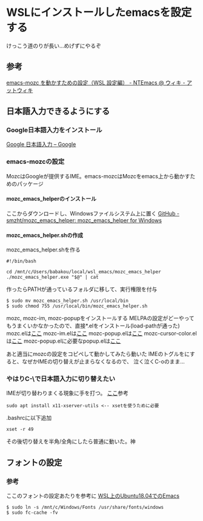 # WSLにインストールしたemacsを設定する

けっこう道のりが長い...めげずにやるぞ

## 参考
[emacs-mozc を動かすための設定（WSL 設定編） - NTEmacs @ ウィキ - アットウィキ](https://www49.atwiki.jp/ntemacs/pages/61.html)

## 日本語入力できるようにする
### Google日本語入力をインストール
[Google 日本語入力 – Google](https://www.google.co.jp/ime/)

### emacs-mozcの設定
MozcはGoogleが提供するIME。emacs-mozcはMozcをemacs上から動かすためのパッケージ

#### mozc_emacs_helperのインストール
ここからダウンロードし、Windowsファイルシステム上に置く
[GitHub - smzht/mozc_emacs_helper: mozc_emacs_helper for Windows](https://github.com/smzht/mozc_emacs_helper)

#### mozc_emacs_helper.shの作成
mozc_emacs_helper.shを作る
```
#!/bin/bash

cd /mnt/c/Users/babakou/local/wsl_emacs/mozc_emacs_helper
./mozc_emacs_helper.exe "$@" | cat
```

作ったらPATHが通っているフォルダに移して、実行権限を付与
```
$ sudo mv mozc_emacs_helper.sh /usr/local/bin
$ sudo chmod 755 /usr/local/bin/mozc_emacs_helper.sh
```

mozc, mozc-im, mozc-popupをインストールする
MELPAの設定がどーやってもうまくいかなかったので、直接*.elをインストール(load-pathが通った)
mozc.elは[ここ](https://github.com/google/mozc/blob/master/src/unix/emacs/mozc.el)
mozc-im.elは[ここ](https://github.com/d5884/mozc-im/blob/master/mozc-im.el)
mozc-popup.elは[ここ](https://github.com/d5884/mozc-popup/blob/master/mozc-popup.el)
mozc-cursor-color.elは[ここ](https://github.com/iRi-E/mozc-el-extensions/blob/master/mozc-cursor-color.el)
mozc-popup.elに必要なpopup.elは[ここ](https://github.com/auto-complete/popup-el/blob/master/popup.el)

あと適当にmozcの設定をコピペして動かしてみたら動いた
IMEのトグルを<zenkaku-hankaku>にすると、なぜかIMEの切り替えが止まらなくなるので、
泣く泣くC-oのまま...

### やはりC-\で日本語入力に切り替えたい
IMEが切り替わりまくる現象に手を打つ。
[ここ](https://vogel.at.webry.info/201903/article_1.html)参考
```
sudo apt install x11-xserver-utils <-- xsetを使うために必要
```
.bashrcに以下追加
```
xset -r 49
```
その後切り替えを半角/全角にしたら普通に動いた。神

## フォントの設定
### 参考
ここのフォントの設定あたりを参考に
[WSL上のUbuntu18.04でのEmacs](http://www.aise.ics.saitama-u.ac.jp/~gotoh/EmacsUbuntu1804onWSL.html)

```
$ sudo ln -s /mnt/c/Windows/Fonts /usr/share/fonts/windows
$ sudo fc-cache -fv
```